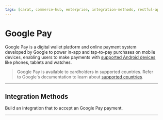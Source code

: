 ```yaml
---
tags: [carat, commerce-hub, enterprise, integration-methods, restful-api, hosted-payment-page, in-app, web, online, google-pay, wallet, mobile, getting-started]
---
```


# Google Pay

Google Pay is a digital wallet platform and online payment system developed by Google to power in-app and tap-to-pay purchases on mobile devices, enabling users to make payments with [supported Android devices](https://support.google.com/android/answer/10248227) like phones, tablets and watches.

<!-- theme: info -->
> Google Pay is available to cardholders in supported countries. Refer to Google's documentation to learn about [supported countries](https://support.google.com/pay/answer/9023773).

---

## Integration Methods

Build an integration that to accept an Google Pay payment.

<!-- type: row -->

<!-- type: card
title: Web: RESTful API
description: Commerce Hub's RESTful API integration allows the merchant to create a custom UI integration with Google Pay. The merchants would need to setup their own server for secure communication with Google Pay.
link: ?path=docs/Online-Mobile-Digital/Wallets-AltPayments/Google-Pay/Google-Pay-Web-REST.md
-->

<!-- type: card
title: Web: Hosted Payment Page
description: Commerce Hub's Hosted Payment Page integration removes the PCI Complaince requirement on the merchant server by handling the payment processing form on Commerce Hub's secure server.
link:
-->

<!-- type: card
title: Integration in App
description: Commerce Hub's RESTful API integration allows the merchant to create a custom App integration with Google Pay.
link: ?path=docs/Online-Mobile-Digital/Wallets-AltPayments/Google-Pay/Google-Pay-App.md
-->

<!-- type: row-end -->

---
